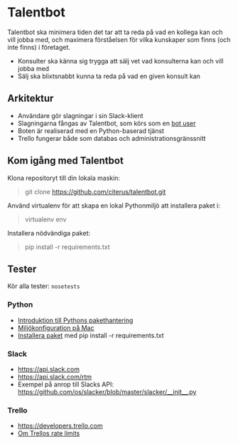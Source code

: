 # Talentbot

Talentbot ska minimera tiden det tar att ta reda på vad en kollega kan och vill jobba med, och maximera förståelsen för vilka kunskaper som finns (och inte finns) i företaget.

* Konsulter ska känna sig trygga att sälj vet vad konsulterna kan och vill jobba med
* Sälj ska blixtsnabbt kunna ta reda på vad en given konsult kan

## Arkitektur

* Användare gör slagningar i sin Slack-klient
* Slagningarna fångas av Talentbot, som körs som en [bot user](https://api.slack.com/bot-users)
* Boten är realiserad med en Python-baserad tjänst
* Trello fungerar både som databas och administrationsgränssnitt

## Kom igång med Talentbot

Klona repositoryt till din lokala maskin: 

> git clone https://github.com/citerus/talentbot.git

Använd virtualenv för att skapa en lokal Pythonmiljö att installera paket i:

> virtualenv env

Installera nödvändiga paket:

> pip install -r requirements.txt

## Tester

Kör alla tester:
```nosetests```

### Python

* [Introduktion till Pythons pakethantering](http://www.dabapps.com/blog/introduction-to-pip-and-virtualenv-python/)
* [Miljökonfiguration på Mac](http://hackercodex.com/guide/python-development-environment-on-mac-osx/)
* [Installera paket](https://pip.readthedocs.org/en/1.1/requirements.html#requirements-files) med pip install -r requirements.txt

### Slack

* https://api.slack.com
* https://api.slack.com/rtm
* Exempel på anrop till Slacks API: https://github.com/os/slacker/blob/master/slacker/__init__.py

### Trello

* https://developers.trello.com
* [Om Trellos rate limits](http://help.trello.com/article/838-api-rate-limits)
